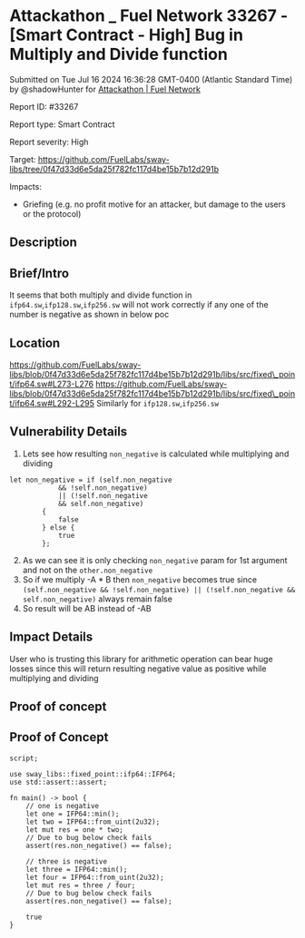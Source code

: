 # Attackathon \_ Fuel Network 33267 - \[Smart Contract - High] Bug in Multiply and Divide function

Submitted on Tue Jul 16 2024 16:36:28 GMT-0400 (Atlantic Standard Time) by @shadowHunter for [Attackathon | Fuel Network](https://immunefi.com/bounty/fuel-network-attackathon/)

Report ID: #33267

Report type: Smart Contract

Report severity: High

Target: https://github.com/FuelLabs/sway-libs/tree/0f47d33d6e5da25f782fc117d4be15b7b12d291b

Impacts:

* Griefing (e.g. no profit motive for an attacker, but damage to the users or the protocol)

## Description

## Brief/Intro

It seems that both multiply and divide function in `ifp64.sw`,`ifp128.sw`,`ifp256.sw` will not work correctly if any one of the number is negative as shown in below poc

## Location

https://github.com/FuelLabs/sway-libs/blob/0f47d33d6e5da25f782fc117d4be15b7b12d291b/libs/src/fixed\_point/ifp64.sw#L273-L276 https://github.com/FuelLabs/sway-libs/blob/0f47d33d6e5da25f782fc117d4be15b7b12d291b/libs/src/fixed\_point/ifp64.sw#L292-L295 Similarly for `ifp128.sw`,`ifp256.sw`

## Vulnerability Details

1. Lets see how resulting `non_negative` is calculated while multiplying and dividing

```sway
let non_negative = if (self.non_negative
            && !self.non_negative)
            || (!self.non_negative
            && self.non_negative)
        {
            false
        } else {
            true
        };
```

2. As we can see it is only checking `non_negative` param for 1st argument and not on the `other.non_negative`
3. So if we multiply -A \* B then `non_negative` becomes true since `(self.non_negative && !self.non_negative) || (!self.non_negative && self.non_negative)` always remain false
4. So result will be AB instead of -AB

## Impact Details

User who is trusting this library for arithmetic operation can bear huge losses since this will return resulting negative value as positive while multiplying and dividing

## Proof of concept

## Proof of Concept

```sway
script;

use sway_libs::fixed_point::ifp64::IFP64;
use std::assert::assert;

fn main() -> bool {
	// one is negative
    let one = IFP64::min();
    let two = IFP64::from_uint(2u32);
    let mut res = one * two;
	// Due to bug below check fails
	assert(res.non_negative() == false);

    // three is negative
    let three = IFP64::min();
    let four = IFP64::from_uint(2u32);
    let mut res = three / four;
	// Due to bug below check fails
	assert(res.non_negative() == false);

    true
}
```
